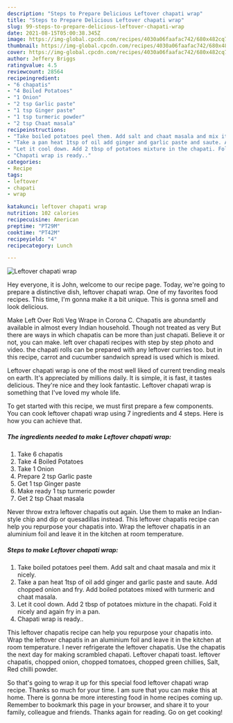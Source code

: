 ```yaml
---
description: "Steps to Prepare Delicious Leftover chapati wrap"
title: "Steps to Prepare Delicious Leftover chapati wrap"
slug: 99-steps-to-prepare-delicious-leftover-chapati-wrap
date: 2021-08-15T05:00:38.345Z
image: https://img-global.cpcdn.com/recipes/4030a06faafac742/680x482cq70/leftover-chapati-wrap-recipe-main-photo.jpg
thumbnail: https://img-global.cpcdn.com/recipes/4030a06faafac742/680x482cq70/leftover-chapati-wrap-recipe-main-photo.jpg
cover: https://img-global.cpcdn.com/recipes/4030a06faafac742/680x482cq70/leftover-chapati-wrap-recipe-main-photo.jpg
author: Jeffery Briggs
ratingvalue: 4.5
reviewcount: 28564
recipeingredient:
- "6 chapatis"
- "4 Boiled Potatoes"
- "1 Onion"
- "2 tsp Garlic paste"
- "1 tsp Ginger paste"
- "1 tsp turmeric powder"
- "2 tsp Chaat masala"
recipeinstructions:
- "Take boiled potatoes peel them. Add salt and chaat masala and mix it nicely."
- "Take a pan heat 1tsp of oil add ginger and garlic paste and saute. Add chopped onion and fry. Add boiled potatoes mixed with turmeric and chaat masala."
- "Let it cool down. Add 2 tbsp of potatoes mixture in the chapati. Fold it nicely and again fry in a pan."
- "Chapati wrap is ready.."
categories:
- Recipe
tags:
- leftover
- chapati
- wrap

katakunci: leftover chapati wrap 
nutrition: 102 calories
recipecuisine: American
preptime: "PT29M"
cooktime: "PT42M"
recipeyield: "4"
recipecategory: Lunch

---
```



![Leftover chapati wrap](https://img-global.cpcdn.com/recipes/4030a06faafac742/680x482cq70/leftover-chapati-wrap-recipe-main-photo.jpg)

Hey everyone, it is John, welcome to our recipe page. Today, we're going to prepare a distinctive dish, leftover chapati wrap. One of my favorites food recipes. This time, I'm gonna make it a bit unique. This is gonna smell and look delicious.

Make Left Over Roti Veg Wrape in Corona C. Chapatis are abundantly available in almost every Indian household. Though not treated as very But there are ways in which chapatis can be more than just chapati. Believe it or not, you can make. left over chapati recipes with step by step photo and video. the chapati rolls can be prepared with any leftover curries too. but in this recipe, carrot and cucumber sandwich spread is used which is mixed.

Leftover chapati wrap is one of the most well liked of current trending meals on earth. It's appreciated by millions daily. It is simple, it is fast, it tastes delicious. They're nice and they look fantastic. Leftover chapati wrap is something that I've loved my whole life.


To get started with this recipe, we must first prepare a few components. You can cook leftover chapati wrap using 7 ingredients and 4 steps. Here is how you can achieve that.

<!--inarticleads1-->

##### The ingredients needed to make Leftover chapati wrap:

1. Take 6 chapatis
1. Take 4 Boiled Potatoes
1. Take 1 Onion
1. Prepare 2 tsp Garlic paste
1. Get 1 tsp Ginger paste
1. Make ready 1 tsp turmeric powder
1. Get 2 tsp Chaat masala


Never throw extra leftover chapatis out again. Use them to make an Indian-style chip and dip or quesadillas instead. This leftover chapatis recipe can help you repurpose your chapatis into. Wrap the leftover chapatis in an aluminium foil and leave it in the kitchen at room temperature. 

<!--inarticleads2-->

##### Steps to make Leftover chapati wrap:

1. Take boiled potatoes peel them. Add salt and chaat masala and mix it nicely.
1. Take a pan heat 1tsp of oil add ginger and garlic paste and saute. Add chopped onion and fry. Add boiled potatoes mixed with turmeric and chaat masala.
1. Let it cool down. Add 2 tbsp of potatoes mixture in the chapati. Fold it nicely and again fry in a pan.
1. Chapati wrap is ready..


This leftover chapatis recipe can help you repurpose your chapatis into. Wrap the leftover chapatis in an aluminium foil and leave it in the kitchen at room temperature. I never refrigerate the leftover chapatis. Use the chapatis the next day for making scrambled chapati. Leftover chapati toast. leftover chapatis, chopped onion, chopped tomatoes, chopped green chillies, Salt, Red chilli powder. 

So that's going to wrap it up for this special food leftover chapati wrap recipe. Thanks so much for your time. I am sure that you can make this at home. There is gonna be more interesting food in home recipes coming up. Remember to bookmark this page in your browser, and share it to your family, colleague and friends. Thanks again for reading. Go on get cooking!
